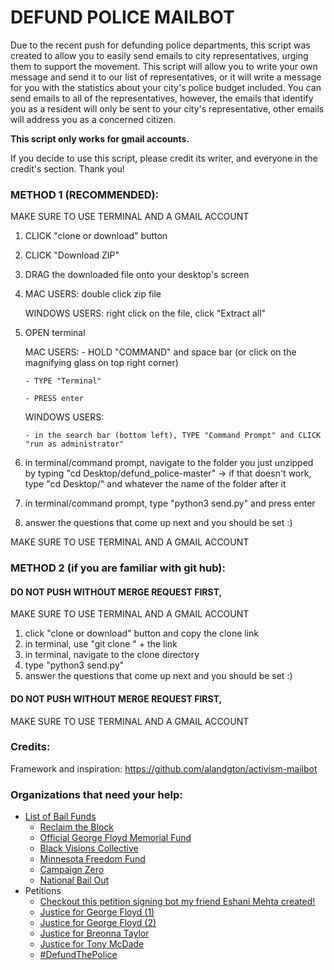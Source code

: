 # DEFUND POLICE MAILBOT

Due to the recent push for defunding police departments, this script was created to allow you to easily send emails to city representatives, urging them to support the movement. This script will allow you to write your own message and send it to our list of representatives, or it will write a message for you with the statistics about your city's police budget included. You can send emails to all of the representatives, however, the emails that identify you as a resident will only be sent to your city's representative, other emails will address you as a concerned citizen.

**This script only works for gmail accounts.** 

If you decide to use this script, please credit its writer, and everyone in the credit's section. Thank you!


### METHOD 1 (RECOMMENDED):
 MAKE SURE TO USE TERMINAL AND A GMAIL ACCOUNT
 1) CLICK "clone or download" button
 2) CLICK "Download ZIP"
 3) DRAG the downloaded file onto your desktop's screen
 4) MAC USERS: double click zip file
 
    WINDOWS USERS: right click on the file, click "Extract all"
 5) OPEN terminal
 
    MAC USERS:
        - HOLD "COMMAND" and space bar (or click on the magnifying glass on top right corner)
	
        - TYPE "Terminal"
	
        - PRESS enter
	
    WINDOWS USERS:
    
    	- in the search bar (bottom left), TYPE "Command Prompt" and CLICK "run as administrator"  
	
 6) in terminal/command prompt, navigate to the folder you just unzipped by typing "cd Desktop/defund_police-master"
        -> if that doesn't work, type "cd Desktop/" and whatever the name of the folder after it
 7) in terminal/command prompt, type "python3 send.py" and press enter
 8) answer the questions that come up next and you should be set :) 
 
 MAKE SURE TO USE TERMINAL AND A GMAIL ACCOUNT
 

### METHOD 2 (if you are familiar with git hub):
 #### DO NOT PUSH WITHOUT MERGE REQUEST FIRST,
 MAKE SURE TO USE TERMINAL AND A GMAIL ACCOUNT
 1) click "clone or download" button and copy the clone link
 2) in terminal, use "git clone " + the link
 3) in terminal, navigate to the clone directory
 4) type "python3 send.py"
 5) answer the questions that come up next and you should be set :)
 
 #### DO NOT PUSH WITHOUT MERGE REQUEST FIRST,
 MAKE SURE TO USE TERMINAL AND A GMAIL ACCOUNT

### Credits:
Framework and inspiration: https://github.com/alandgton/activism-mailbot

### Organizations that need your help:
 - [List of Bail Funds](https://bailfunds.github.io/)
	- [Reclaim the Block](https://www.reclaimtheblock.org/)
	- [Official George Floyd Memorial Fund](https://www.gofundme.com/f/georgefloyd)
	- [Black Visions Collective](https://www.blackvisionsmn.org/)
	- [Minnesota Freedom Fund](https://minnesotafreedomfund.org/)
	- [Campaign Zero](https://www.joincampaignzero.org/)
	- [National Bail Out](http://nationalbailout.org/)
- Petitions
	- [Checkout this petition signing bot my friend Eshani Mehta created!](https://github.com/eshanim/petition-signer?fbclid=IwAR2Fk_KLWN_D19jFysGy_nJm00hnPp4aV1HNnx84aqW1VN-lVJEosSPZGfs)
	- [Justice for George Floyd (1)](https://www.change.org/p/federal-bureau-of-investigation-justice-for-george-floyd)
	- [Justice for George Floyd (2)](https://www.change.org/p/andy-beshear-justice-for-breonna-taylor)
	- [Justice for Breonna Taylor](https://www.change.org/p/andy-beshear-justice-for-breonna-taylor)
	- [Justice for Tony McDade](https://www.change.org/p/black-lives-matter-activists-justice-for-tony-mcdade)
	- [#DefundThePolice](https://blacklivesmatter.com/defundthepolice/)

